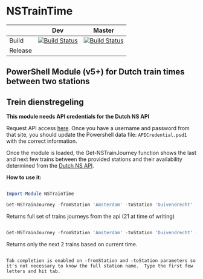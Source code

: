 # NSTrainTime 


|  | Dev | Master |
|----------|----------|----------|
| Build | [![Build Status](https://darkcrystal.visualstudio.com/NSTrainTime/_apis/build/status/whiteken.NSTrainTime?branchName=dev)](https://darkcrystal.visualstudio.com/NSTrainTime/_build/latest?definitionId=4&branchName=dev) | [![Build Status](https://darkcrystal.visualstudio.com/NSTrainTime/_apis/build/status/whiteken.NSTrainTime?branchName=master)](https://darkcrystal.visualstudio.com/NSTrainTime/_build/latest?definitionId=4&branchName=master) |
| Release |  |  |


## PowerShell Module (v5+) for Dutch train times between two stations 
## Trein dienstregeling

**This module needs API credentials for the Dutch NS API**

Request API access [here](https://www.ns.nl/ews-aanvraagformulier/?0).
Once you have a username and password from that site, you should update the Powershell data file: `APICredential.psd1` with the correct information.

Once the module is loaded, the Get-NSTrainJourney function shows the last and next few trains between the provided stations and their availability determined from the [Dutch NS API](https://www.ns.nl/en/travel-information/ns-api).  

**How to use it:**

```powershell

Import-Module NSTrainTime

Get-NSTrainJourney -fromStation 'Amsterdam' -toStation 'Duivendrecht'

```

Returns full set of trains journeys from the api (21 at time of writing)

```powershell

Get-NSTrainJourney -fromStation 'Amsterdam' -toStation 'Duivendrecht' -Next 2

```

Returns only the next 2 trains based on current time.

```

Tab completion is enabled on -fromStation and -toStation parameters so it's not necessary to know the full station name.  Type the first few letters and hit tab.
